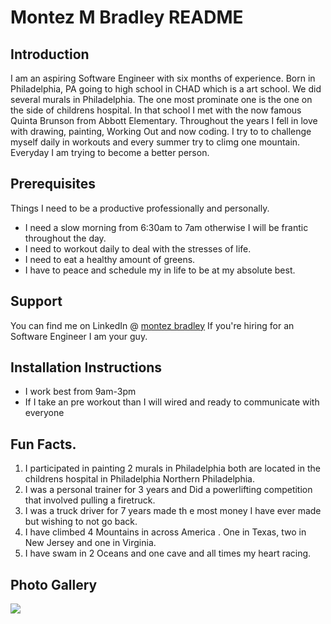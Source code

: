 # Montez M Bradley README

## Introduction

I am an aspiring Software Engineer with six  months of experience. Born in Philadelphia, PA going to high school in CHAD which is a art school. We did several murals in Philadelphia. The one most prominate one is the one on the side of childrens hospital. In that school I met with the now famous Quinta Brunson from Abbott Elementary. Throughout the years I fell in love with drawing, painting, Working Out and now coding. I try to to challenge myself daily in workouts and every summer try to climg one mountain. Everyday I am trying to become a better person. 

## Prerequisites

Things I need to be a productive professionally and personally.

* I need a slow morning from 6:30am to 7am otherwise I will be frantic throughout the day.
* I need to workout daily to deal with the stresses of life.
* I need to eat a healthy amount of greens.
* I have to peace and schedule my in life to be at my absolute best. 

## Support 

You can find me on LinkedIn @ <a href="https://www.linkedin.com/in/montez-bradley-62017295">montez bradley</a> If you're hiring for an Software Engineer I am your guy.

## Installation Instructions

* I work best from 9am-3pm
* If  I take an pre workout than I will wired and ready to communicate with everyone

## Fun Facts.

1. I participated in painting 2 murals in Philadelphia both are located in the childrens hospital in Philadelphia Northern Philadelphia.
1. I was a personal trainer for 3 years and Did a powerlifting competition that involved pulling a firetruck.
1. I was a truck driver for 7 years made th e most money I have ever made but wishing to not go back. 
1. I have climbed 4 Mountains in across America . One in Texas, two in New Jersey and one in Virginia.
1. I have swam in 2 Oceans and one cave and all times my heart racing. 

## Photo Gallery

<img src="Lesson_00.jpeg"/>
